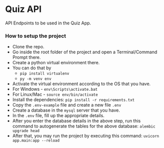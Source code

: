 # Quiz API

API Endpoints to be used in the Quiz App.

### How to setup the project

* Clone the repo.
* Go inside the root folder of the project and open a
    Terminal/Command Prompt there.
* Create a python virtual environment there.
* You can do that by
    * `pip install virtualenv`
    * `py -m venv env`
* Activate the virtual environment according to the OS that you have.
* For Windows - `env\Scripts\activate.bat`
* For Linux/Mac - `source env/bin/activate`
* Install the dependencies: `pip install -r requirements.txt`
* Copy the `.env-example` file and create a new file `.env`
* Create a database in the `mysql` server that you have.
* In the `.env` file, fill up the appropriate details.
* After you enter the database details in the above step, run this
  command to autogenerate the tables for the above database:
  `alembic upgrade head`
* After that, you may run the project by executing this command:
    `uvicorn app.main:app --reload`

